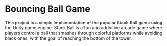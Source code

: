 # Bouncing Ball Game
 This project is a simple implementation of the popular Stack Ball game using the Unity game engine. Stack Ball is a fun and addictive arcade game where players control a ball that smashes through colorful platforms while avoiding black ones, with the goal of reaching the bottom of the tower.
